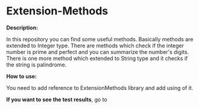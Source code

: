 # Extension-Methods
**Description:**

In this repository you can find some useful methods. Basically methods are extended to Integer type.
There are methods which check if the integer number is prime and perfect and you can summarize the number's digits.
There is one more method which extended to String type and it checks if the string is palindrome.

**How to use:**

You need to add reference to ExtensionMethods library and add using of it.

**If you want to see the test results**, go to 

